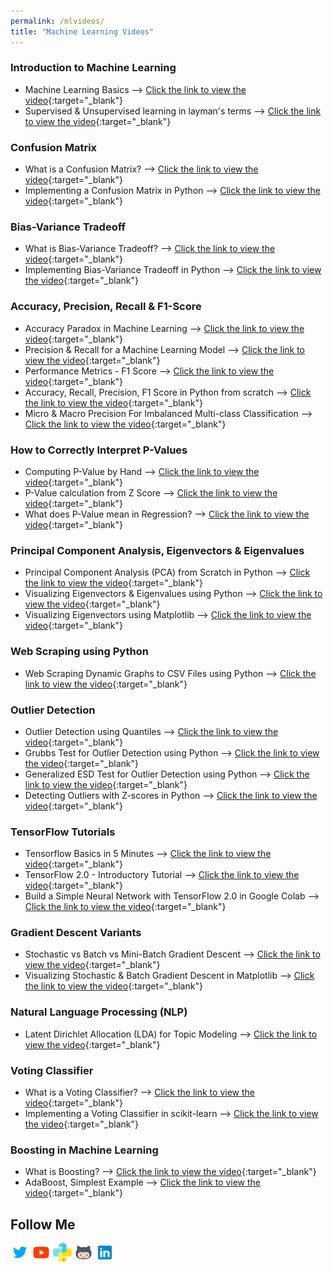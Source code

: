 ```yaml
---
permalink: /mlvideos/
title: "Machine Learning Videos"
---
```


### Introduction to Machine Learning
* Machine Learning Basics &#10230; [Click the link to view the video](https://youtu.be/8qNPRAaQJJs){:target="_blank"}
* Supervised & Unsupervised learning in layman's terms &#10230; [Click the link to view the video](https://youtu.be/pmQgq8S4jO8){:target="_blank"}

### Confusion Matrix
* What is a Confusion Matrix? &#10230; [Click the link to view the video](https://youtu.be/vaR5Bdi-yA4){:target="_blank"}
* Implementing a Confusion Matrix in Python &#10230; [Click the link to view the video](https://youtu.be/42JGBd6zh8E){:target="_blank"}

### Bias-Variance Tradeoff
* What is Bias-Variance Tradeoff? &#10230; [Click the link to view the video](https://youtu.be/0UTNyTZgEWQ){:target="_blank"}
* Implementing Bias-Variance Tradeoff in Python &#10230; [Click the link to view the video](https://youtu.be/b8ZOmdMmp_s){:target="_blank"}

### Accuracy, Precision, Recall & F1-Score
* Accuracy Paradox in Machine Learning &#10230; [Click the link to view the video](https://youtu.be/mP4gaO4IC5A){:target="_blank"}
* Precision & Recall for a Machine Learning Model &#10230; [Click the link to view the video](https://youtu.be/dbrRsqlof4w){:target="_blank"}
* Performance Metrics - F1 Score &#10230; [Click the link to view the video](https://youtu.be/Z9NZY3ej9yY){:target="_blank"}
* Accuracy, Recall, Precision, F1 Score in Python from scratch &#10230; [Click the link to view the video](https://youtu.be/9PbrWiLC-4k){:target="_blank"}
* Micro & Macro Precision For Imbalanced Multi-class Classification &#10230; [Click the link to view the video](https://youtu.be/DF-rJA-eOUQ){:target="_blank"}

### How to Correctly Interpret P-Values
* Computing P-Value by Hand &#10230; [Click the link to view the video](https://youtu.be/R9xAlR893R4){:target="_blank"}
* P-Value calculation from Z Score &#10230; [Click the link to view the video](https://youtu.be/uobLdTGYu00){:target="_blank"}
* What does P-Value mean in Regression? &#10230; [Click the link to view the video](https://youtu.be/6psBul7K2gw){:target="_blank"}

### Principal Component Analysis, Eigenvectors & Eigenvalues
* Principal Component Analysis (PCA) from Scratch in Python &#10230; [Click the link to view the video](https://youtu.be/uFbDWu0tDrE){:target="_blank"}
* Visualizing Eigenvectors & Eigenvalues using Python &#10230; [Click the link to view the video](https://youtu.be/mxkGMbrobY0){:target="_blank"}
* Visualizing Eigenvectors using Matplotlib &#10230; [Click the link to view the video](https://youtu.be/RhmzJ0hfJjM){:target="_blank"}

### Web Scraping using Python
* Web Scraping Dynamic Graphs to CSV Files using Python &#10230; [Click the link to view the video](https://youtu.be/NYK_1bVoBfU){:target="_blank"}

### Outlier Detection
* Outlier Detection using Quantiles &#10230; [Click the link to view the video](https://youtu.be/2Qrost474lQ){:target="_blank"}
* Grubbs Test for Outlier Detection using Python &#10230; [Click the link to view the video](https://youtu.be/Hn_lMUaMcak){:target="_blank"}
* Generalized ESD Test for Outlier Detection using Python &#10230; [Click the link to view the video](https://youtu.be/KGWbbAUcC0I){:target="_blank"}
* Detecting Outliers with Z-scores in Python &#10230; [Click the link to view the video](https://youtu.be/bs2q0oFfxX4){:target="_blank"}

### TensorFlow Tutorials
* Tensorflow Basics in 5 Minutes &#10230; [Click the link to view the video](https://youtu.be/ICl3EbL85IQ){:target="_blank"}
* TensorFlow 2.0 - Introductory Tutorial &#10230; [Click the link to view the video](https://youtu.be/wN4j0CpLp58){:target="_blank"}
* Build a Simple Neural Network with TensorFlow 2.0 in Google Colab &#10230; [Click the link to view the video](https://youtu.be/Yn27il27g5s){:target="_blank"}

### Gradient Descent Variants
* Stochastic vs Batch vs Mini-Batch Gradient Descent &#10230; [Click the link to view the video](https://youtu.be/Ne3hjpP7KSI){:target="_blank"}
* Visualizing Stochastic & Batch Gradient Descent in Matplotlib &#10230; [Click the link to view the video](https://youtu.be/6a5Nn49MsYY){:target="_blank"}

### Natural Language Processing (NLP)
* Latent Dirichlet Allocation (LDA) for Topic Modeling &#10230; [Click the link to view the video](https://youtu.be/Cpt97BpI-t4){:target="_blank"}

### Voting Classifier
* What is a Voting Classifier? &#10230; [Click the link to view the video](https://youtu.be/BlrcCpypfhU){:target="_blank"}
* Implementing a Voting Classifier in scikit-learn &#10230; [Click the link to view the video](https://youtu.be/28xRv-vC9Ys){:target="_blank"}

### Boosting in Machine Learning
* What is Boosting? &#10230; [Click the link to view the video](https://youtu.be/sfVms30Ulxw){:target="_blank"}
* AdaBoost, Simplest Example &#10230; [Click the link to view the video](https://youtu.be/9CPsYsB4OLI){:target="_blank"}

## Follow Me
<a href="https://twitter.com/_bhaveshbhatt" target="_blank"><img class="ai-subscribed-social-icon" src="/assets/images/tw.png" width="30"></a>
<a href="https://www.youtube.com/bhaveshbhatt8791/" target="_blank"><img class="ai-subscribed-social-icon" src="/assets/images/ytb.png" width="30"></a>
<a href="https://www.youtube.com/PythonTricks/" target="_blank"><img class="ai-subscribed-social-icon" src="/assets/images/python_logo.png" width="30"></a>
<a href="https://github.com/bhattbhavesh91" target="_blank"><img class="ai-subscribed-social-icon" src="/assets/images/gthb.png" width="30"></a>
<a href="https://www.linkedin.com/in/bhattbhavesh91/" target="_blank"><img class="ai-subscribed-social-icon" src="/assets/images/lnkdn.png" width="30"></a>
